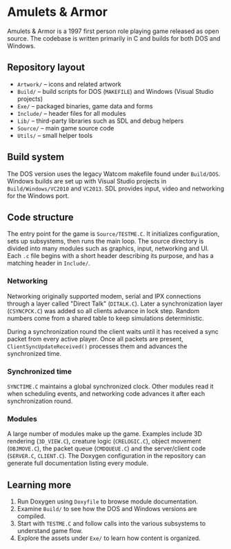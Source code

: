 # Amulets & Armor

Amulets & Armor is a 1997 first person role playing game released as open source. The codebase is written primarily in C and builds for both DOS and Windows.

## Repository layout

- `Artwork/` – icons and related artwork
- `Build/` – build scripts for DOS (`MAKEFILE`) and Windows (Visual Studio projects)
- `Exe/` – packaged binaries, game data and forms
- `Include/` – header files for all modules
- `Lib/` – third-party libraries such as SDL and debug helpers
- `Source/` – main game source code
- `Utils/` – small helper tools

## Build system

The DOS version uses the legacy Watcom makefile found under `Build/DOS`. Windows builds are set up with Visual Studio projects in `Build/Windows/VC2010` and `VC2013`. SDL provides input, video and networking for the Windows port.

## Code structure

The entry point for the game is `Source/TESTME.C`. It initializes configuration, sets up subsystems, then runs the main loop. The source directory is divided into many modules such as graphics, input, networking and UI. Each `.c` file begins with a short header describing its purpose, and has a matching header in `Include/`.

### Networking

Networking originally supported modem, serial and IPX connections through a layer called "Direct Talk" (`DITALK.C`). Later a synchronization layer (`CSYNCPCK.C`) was added so all clients advance in lock step. Random numbers come from a shared table to keep simulations deterministic.

During a synchronization round the client waits until it has received a sync packet from every active player. Once all packets are present, `ClientSyncUpdateReceived()` processes them and advances the synchronized time.

### Synchronized time

`SYNCTIME.C` maintains a global synchronized clock. Other modules read it when scheduling events, and networking code advances it after each synchronization round.

### Modules

A large number of modules make up the game. Examples include 3D rendering (`3D_VIEW.C`), creature logic (`CRELOGIC.C`), object movement (`OBJMOVE.C`), the packet queue (`CMDQUEUE.C`) and the server/client code (`SERVER.C`, `CLIENT.C`). The Doxygen configuration in the repository can generate full documentation listing every module.

## Learning more

1. Run Doxygen using `Doxyfile` to browse module documentation.
2. Examine `Build/` to see how the DOS and Windows versions are compiled.
3. Start with `TESTME.C` and follow calls into the various subsystems to understand game flow.
4. Explore the assets under `Exe/` to learn how content is organized.

